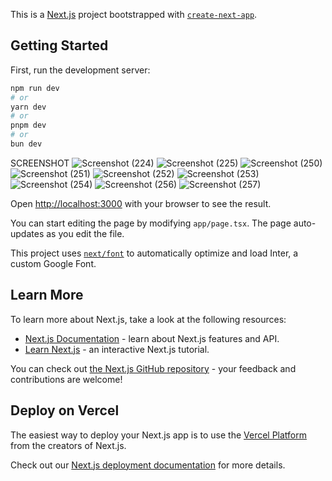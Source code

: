 This is a [Next.js](https://nextjs.org/) project bootstrapped with [`create-next-app`](https://github.com/vercel/next.js/tree/canary/packages/create-next-app).



## Getting Started

First, run the development server:

```bash
npm run dev
# or
yarn dev
# or
pnpm dev
# or
bun dev
```

SCREENSHOT
![Screenshot (224)](https://github.com/user-attachments/assets/5434c524-0686-4871-9c33-f902a836e13d)
![Screenshot (225)](https://github.com/user-attachments/assets/48afd9fb-2faa-4081-8c80-9e7d03f6da4e)
![Screenshot (250)](https://github.com/user-attachments/assets/3f097fe4-8083-46c3-bac9-89eb6102b4a2)
![Screenshot (251)](https://github.com/user-attachments/assets/6262431d-d222-4227-abc3-4e9976a06636)
![Screenshot (252)](https://github.com/user-attachments/assets/7fd7c246-c4ec-4335-9420-be414728c1f6)
![Screenshot (253)](https://github.com/user-attachments/assets/3fc12780-a054-41b7-b2f7-11f06d2112c1)
![Screenshot (254)](https://github.com/user-attachments/assets/1e480b84-1aad-41fb-8591-31a0953f57c2)
![Screenshot (256)](https://github.com/user-attachments/assets/8aa96439-918f-4d9f-a7bb-02a1b6c90ccc)
![Screenshot (257)](https://github.com/user-attachments/assets/3536fb01-5811-42fd-9794-236f3cdb46ed)

Open [http://localhost:3000](http://localhost:3000) with your browser to see the result.

You can start editing the page by modifying `app/page.tsx`. The page auto-updates as you edit the file.

This project uses [`next/font`](https://nextjs.org/docs/basic-features/font-optimization) to automatically optimize and load Inter, a custom Google Font.

## Learn More

To learn more about Next.js, take a look at the following resources:

- [Next.js Documentation](https://nextjs.org/docs) - learn about Next.js features and API.
- [Learn Next.js](https://nextjs.org/learn) - an interactive Next.js tutorial.

You can check out [the Next.js GitHub repository](https://github.com/vercel/next.js/) - your feedback and contributions are welcome!

## Deploy on Vercel

The easiest way to deploy your Next.js app is to use the [Vercel Platform](https://vercel.com/new?utm_medium=default-template&filter=next.js&utm_source=create-next-app&utm_campaign=create-next-app-readme) from the creators of Next.js.

Check out our [Next.js deployment documentation](https://nextjs.org/docs/deployment) for more details.
